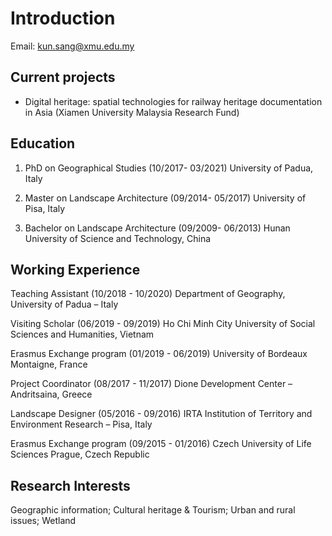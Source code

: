 # Introduction

Email: kun.sang@xmu.edu.my

## Current projects
* Digital heritage: spatial technologies for railway heritage documentation in Asia (Xiamen University Malaysia Research Fund)

## Education

1. PhD on Geographical Studies (10/2017- 03/2021)
University of Padua, Italy

2. Master on Landscape Architecture (09/2014- 05/2017)
University of Pisa, Italy

3. Bachelor on Landscape Architecture (09/2009- 06/2013) 
Hunan University of Science and Technology, China

## Working Experience

Teaching Assistant (10/2018 - 10/2020)
Department of Geography, University of Padua – Italy

Visiting Scholar (06/2019 - 09/2019)
Ho Chi Minh City University of Social Sciences and Humanities, Vietnam

Erasmus Exchange program (01/2019 - 06/2019) 
University of Bordeaux Montaigne, France

Project Coordinator (08/2017 - 11/2017)
Dione Development Center – Andritsaina, Greece

Landscape Designer (05/2016 - 09/2016)
IRTA Institution of Territory and Environment Research – Pisa, Italy

Erasmus Exchange program (09/2015 - 01/2016) 
Czech University of Life Sciences Prague, Czech Republic

## Research Interests
Geographic information; Cultural heritage & Tourism; Urban and rural issues; Wetland
